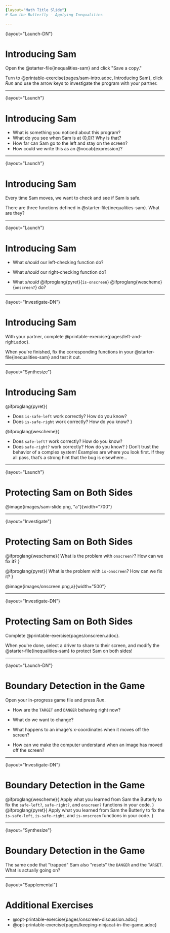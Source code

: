```yaml
---
{layout="Math Title Slide"}
# Sam the Butterfly - Applying Inequalities

---
```

{layout="Launch-DN"}
# Introducing Sam 

Open the @starter-file{inequalities-sam} and click "Save a copy."

Turn to @printable-exercise{pages/sam-intro.adoc, Introducing Sam}, click _Run_ and use the arrow keys to investigate the program with your partner.

<!--
* What is something you noticed about this program?
* What do you see when Sam is at (0,0)?  Why is that?
* How far can Sam go to the left and stay on the screen?
* How could we write this as an @vocab{expression}?
-->

---
{layout="Launch"}
# Introducing Sam

- What is something you noticed about this program?
- What do you see when Sam is at (0,0)?  Why is that? 
- How far can Sam go to the left and stay on the screen? 
- How could we write this as an @vocab{expression}? 

<!--
- What is something you noticed about this program? _As Sam moves, the @vocab{coordinates} are displayed at the top of the screen; the coordinates are all in the 1st quadrant; etc._
- What do you see when Sam is at (0,0)?  Why is that? _You only see part of Sam's wing.  Sam's position is based on the center of Sam's image._
- How far can Sam go to the left and stay on the screen? _Up to, but not beyond, an x of -40._
- How could we write this as an @vocab{expression}? _Appropriate responses are @math{x \gt -50}, or (for students who notice that Sam only moves in increments of 10) @math{x \geq -40}._
-->

---
{layout="Launch"}
# Introducing Sam 

Every time Sam moves, we want to check and see if Sam is safe.

There are three functions defined in @starter-file{inequalities-sam}. What are they?

---
{layout="Launch"}
# Introducing Sam

- What _should_ our left-checking function do?

- What _should_ our right-checking function do?

- What _should_ @ifproglang{pyret}{`is-onscreen`} @ifproglang{wescheme}{`onscreen?`} do?


<!--
- What _should_ our left-checking function do? _Check to see if x is greater than -50_
- What _should_ our right-checking function do? _Check to see if x is less than 690_
- What should `onscreen?` do? _Answers may vary. Let students drive the discussion, and don't give away the answer!_
-->

---
{layout="Investigate-DN"}
# Introducing Sam 
With your partner, complete @printable-exercise{pages/left-and-right.adoc}.  

When you're finished, fix the corresponding functions in your @starter-file{inequalities-sam} and test it out.

<!--
**False isn't wrong!**	
Many students - especially traditionally high-achieving ones - will be very concerned about writing examples that are "wrong." The misconception here is that an expression that produces `false` is somehow _incorrect_. You can preempt this in advance, by explaining that our Boolean-producing functions _should sometimes return false_, such as when Sam is offscreen.
- Push students to think carefully about corner-cases, such as when Sam is _exactly_ at -50 or 690.

@ifproglang{wescheme}{
Students will notice that fixing `safe-left?` keeps Sam from disappearing off the left, but fixing `safe-right?` doesn't seem to keep Sam from disappearing off the right side!  When students encounter this, encourage them to look through the code to try and figure out why. The answer will be revealed in the next lesson.
}

@ifproglang{pyret}{
Students will notice that fixing `is-safe-left` keeps Sam from disappearing off the left, but fixing `is-safe-right` doesn't seem to keep Sam from disappearing off the right side!  When students encounter this, encourage them to look through the code to try and figure out why. The answer will be revealed in the next lesson.
}
-->

---
{layout="Synthesize"}
# Introducing Sam

@ifproglang{pyret}{
- Does `is-safe-left` work correctly? How do you know?
- Does `is-safe-right` work correctly? How do you know?
}

@ifproglang{wescheme}{
- Does `safe-left?` work correctly? How do you know?
- Does `safe-right?` work correctly? How do you know?
}
Don’t trust the behavior of a complex system! Examples are where you look first. If they all pass, that’s a strong hint that the bug is elsewhere...


---
{layout="Launch"}
# Protecting Sam on Both Sides

@image{images/sam-slide.png, "a"}{width="700"}

<!--
@ifproglang{wescheme}{
*Note:* In this programming language, question marks are pronounced "huh?". So `safe-left?` would be pronounced "safe left huh?" This can be a source of some amusement for students!
}

Recruit three student volunteers to roleplay the functions @ifproglang{wescheme}{`safe-left?`, `safe-right?` and `onscreen?`} @ifproglang{pyret}{`is-safe-left`, `is-safe-right`, and `is-onscreen`}. Give them 1 minute to read the contract and code, as written in the program.

Ask the volunteers what their name, Domain and Range are. Explain that you, the facilitator, will be providing a coordinate input. The functions @ifproglang{wescheme}{`safe-left?` and `safe-right?`} @ifproglang{pyret}{`is-safe-left` and `is-safe-right`} will respond with either "true" or "false".

The function @ifproglang{wescheme}{`onscreen`?} @ifproglang{pyret}{`is-onscreen`}, however, will call the `safe-left` function! So the student roleplaying @ifproglang{wescheme}{`onscreen`?}@ifproglang{pyret}{`is-onscreen`} should turn to `safe-left` and give the input to them.

For example:
@ifproglang{wescheme}{

- Facilitator: "onscreen-huh 70"
- onscreen? (turns to safe-left?): "safe-left-huh 70"
- safe-left?: "true"
- onscreen? (turns back to facilitator): "true" +
{empty} +

- Facilitator: "onscreen-huh -100"
- onscreen? (turns to safe-left?): "safe-left-huh -100"
- safe-left?: "false"
- onscreen? (turns back to facilitator): "false" +
{empty} +

- Facilitator: "onscreen-huh 900"
- onscreen? (turns to safe-left?): "safe-left-huh 900"
- safe-left?: "true"
- onscreen? (turns back to facilitator): "true"

Hopefully your students will notice that `safe-right?` did not participate in this roleplay scenario at all!
}

@ifproglang{pyret}{
- Facilitator: "is-onscreen 70"
- is-onscreen (turns to is-safe-left): "is-safe-left 70"
- is-safe-left: "true"
- is-onscreen (turns back to facilitator): "true" +
{empty} +

- Facilitator: "is-onscreen -100"
- is-onscreen (turns to is-safe-left): "is-safe-left -100"
- is-safe-left: "false"
- is-onscreen (turns back to facilitator): "false" +
{empty} +

- Facilitator: "is-onscreen 900"
- is-onscreen (turns to is-safe-left): "is-safe-left 900"
- is-safe-left: "true"
- is-onscreen (turns back to facilitator): "true"

Hopefully your students will notice that `is-safe-right` did not participate in this roleplay scenario at all!
}
-->

---
{layout="Investigate"}
# Protecting Sam on Both Sides

@ifproglang{wescheme}{
What is the problem with `onscreen?`? How can we fix it?
}

@ifproglang{pyret}{
What is the problem with `is-onscreen`? How can we fix it?
}


<!--
@ifproglang{wescheme}{
- What is the problem with `onscreen?`? _It's only talking to `safe-left?`, it's not checking with ``safe-right?``_
- How can `onscreen?` check with both? _It needs to talk to `safe-left?` AND ``safe-right?``_
}

@ifproglang{pyret}{
- What is the problem with `is-onscreen`? _It's only talking to `is-safe-left`, it's not checking with ``is-safe-right``_
- How can `is-onscreen` check with both? _It needs to talk to `is-safe-left` AND ``is-safe-right``_.
}
-->

@image{images/onscreen.png,a}{width="500"}



---
{layout="Investigate-DN"}
# Protecting Sam on Both Sides

Complete @printable-exercise{pages/onscreen.adoc}. 

When you're done, select a driver to share to their screen, and modify the @starter-file{inequalities-sam} to protect Sam on both sides!

<!--
Extension Option
What if we wanted to keep Sam safe on the top and bottom edges of the screen as well?  What additional functions would we need?  What functions would need to change? _We recommend that students tackling this challenge define a new function `is-onscreen-2` 
-->

---
{layout="Launch-DN"}
# Boundary Detection in the Game 

Open your in-progress game file and press _Run_.

- How are the `TARGET` and `DANGER` behaving right now? 

- What do we want to change? 

- What happens to an image's x-coordinates when it moves off the screen? 

- How can we make the computer understand when an image has moved off the screen? 

---
{layout="Investigate-DN"}
# Boundary Detection in the Game 

@ifproglang{wescheme}{
Apply what you learned from Sam the Butterly to fix the `safe-left?`, `safe-right?`, and `onscreen?` functions in your code.
}
@ifproglang{pyret}{
Apply what you learned from Sam the Butterly to fix the `is-safe-left`, `is-safe-right`, and `is-onscreen` functions in your code.
}

<!--
Common Misconceptions:
- Students will need to test their code with their images to see if the boundaries are correct for them.  Students with large images may need to use slightly wider boundaries, or vice versa for small images.  In some cases, students may have to go back and rescale their images if they are too large or too small for the game.
- Students may be surprised that the same code that "traps Sam" also "resets the `DANGER` and `TARGET` ". It's critical to explain that these functions do _neither_ of those things! All they do is test if a coordinate is within a certain range on the x-axis. There is other code (hidden in the teachpack) that determines _what to do if the coordinate is offscreen_. The ability to re-use function is one of the most powerful features of mathematics - and programming!
-->

---
{layout="Synthesize"}
# Boundary Detection in the Game

The same code that "trapped" Sam also "resets" the `DANGER` and the `TARGET`. What is actually going on?

<!--
- Students may be surprised that the same code that "traps Sam" also "resets the `DANGER` and `TARGET` ". It's critical to explain that these functions do _neither_ of those things! All they do is test if a coordinate is within a certain range on the x-axis. There is other code (hidden in the teachpack) that determines _what to do if the coordinate is offscreen_. The ability to re-use function is one of the most powerful features of mathematics - and programming!
-->


---
{layout="Supplemental"}
# Additional Exercises

- @opt-printable-exercise{pages/onscreen-discussion.adoc}
- @opt-printable-exercise{pages/keeping-ninjacat-in-the-game.adoc}
